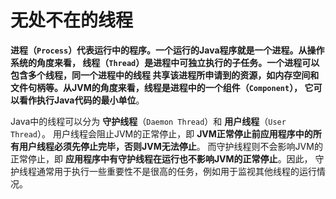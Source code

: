 无处不在的线程
===============================================================
**进程（`Process`）代表运行中的程序。一个运行的Java程序就是一个进程。从操作系统的角度来看，
线程（`Thread`）是进程中可独立执行的子任务。一个进程可以包含多个线程，同一个进程中的线程
共享该进程所申请到的资源，如内存空间和文件句柄等。从JVM的角度来看，线程是进程中的一个组件（`Component`），
它可以看作执行Java代码的最小单位**。

Java中的线程可以分为 **守护线程**（`Daemon Thread`）和 **用户线程**（`User Thread`）。
用户线程会阻止JVM的正常停止，即 **JVM正常停止前应用程序中的所有用户线程必须先停止完毕，否则JVM无法停止**。
而守护线程则不会影响JVM的正常停止，即 **应用程序中有守护线程在运行也不影响JVM的正常停止**。因此，
守护线程通常用于执行一些重要性不是很高的任务，例如用于监视其他线程的运行情况。



